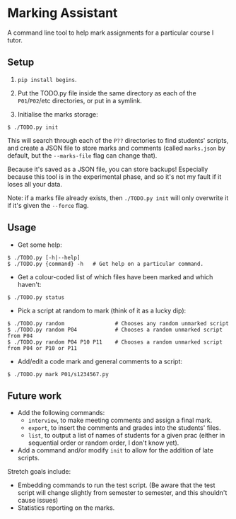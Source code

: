 Marking Assistant
=================

A command line tool to help mark assignments for a particular course I tutor.

## Setup

1. `pip install begins`.

2. Put the TODO.py file inside the same directory as each of the `P01`/`P02`/etc directories, or put in a symlink.

3. Initialise the marks storage:

```
$ ./TODO.py init
```

This will search through each of the `P??` directories to find students' scripts, and create a JSON file to store marks and comments (called `marks.json` by default, but the `--marks-file` flag can change that).

Because it's saved as a JSON file, you can store backups! Especially because this tool is in the experimental phase, and so it's not my fault if it loses all your data.

Note: if a marks file already exists, then `./TODO.py init` will only overwrite it if it's given the `--force` flag.

## Usage

* Get some help:

```
$ ./TODO.py [-h|--help]
$ ./TODO.py {command} -h   # Get help on a particular command.
```

* Get a colour-coded list of which files have been marked and which haven't:

```
$ ./TODO.py status
```

* Pick a script at random to mark (think of it as a lucky dip):

```
$ ./TODO.py random                # Chooses any random unmarked script
$ ./TODO.py random P04            # Chooses a random unmarked script from P04
$ ./TODO.py random P04 P10 P11    # Chooses a random unmarked script from P04 or P10 or P11
```

* Add/edit a code mark and general comments to a script:

```
$ ./TODO.py mark P01/s1234567.py
```

## Future work

* Add the following commands:
  * `interview`, to make meeting comments and assign a final mark.
  * `export`, to insert the comments and grades into the students' files.
  * `list`, to output a list of names of students for a given prac (either in sequential order or random order, I don't know yet).
* Add a command and/or modify `init` to allow for the addition of late scripts.

Stretch goals include:

* Embedding commands to run the test script. (Be aware that the test script will change slightly from semester to semester, and this shouldn't cause issues)
* Statistics reporting on the marks.
